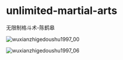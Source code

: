 # unlimited-martial-arts
无限制格斗术-陈鹤皋

![wuxianzhigedoushu1997_00](https://github.com/lecepin/unlimited-martial-arts/assets/11046969/f47c6c17-4d35-41ea-97dc-604769fc7e7b)

![wuxianzhigedoushu1997_06](https://github.com/lecepin/unlimited-martial-arts/assets/11046969/26824692-e971-4b0a-8771-ff5492258a8f)
